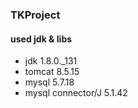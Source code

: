 ### TKProject

#### used jdk & libs
- jdk 1.8.0._131
- tomcat 8.5.15
- mysql 5.7.18
- mysql connector/J 5.1.42
